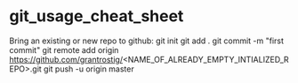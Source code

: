 # git_usage_cheat_sheet

Bring an existing or new repo to github:
git init
git add .
git commit -m "first commit"
git remote add origin https://github.com/grantrostig/<NAME_OF_ALREADY_EMPTY_INTIALIZED_REPO>.git
git push -u origin master
